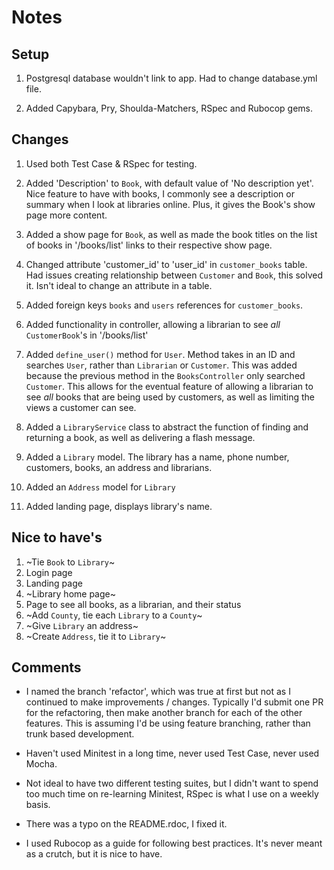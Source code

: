 # Notes

## Setup

1. Postgresql database wouldn't link to app. Had to change database.yml file.

2. Added Capybara, Pry, Shoulda-Matchers, RSpec and Rubocop gems.



## Changes

1. Used both Test Case & RSpec for testing.

2. Added 'Description' to `Book`, with default value of 'No description yet'. Nice feature to have with books, I commonly see a description or summary when I look at libraries online. Plus, it gives the Book's show page more content.

3. Added a show page for `Book`, as well as made the book titles on the list of books in '/books/list' links to their respective show page.

4. Changed attribute 'customer_id' to 'user_id' in `customer_books` table. Had issues creating relationship between `Customer` and `Book`, this solved it. Isn't ideal to change an attribute in a table.

5. Added foreign keys `books` and `users` references for `customer_books`.

6. Added functionality in controller, allowing a librarian to see _all_ `CustomerBook`'s in '/books/list'

7. Added `define_user()` method for `User`. Method takes in an ID and searches `User`, rather than `Librarian` or `Customer`. This was added because the previous method in the `BooksController` only searched `Customer`. This allows for the eventual feature of allowing a librarian to see _all_ books that are being used by customers, as well as limiting the views a customer can see.

8. Added a `LibraryService` class to abstract the function of finding and returning a book, as well as delivering a flash message.

9. Added a `Library` model. The library has a name, phone number, customers, books, an address and librarians.

10. Added an `Address` model for `Library`

11. Added landing page, displays library's name.

## Nice to have's

1. ~Tie `Book` to `Library`~
2. Login page
3. Landing page
4. ~Library home page~
5. Page to see all books, as a librarian, and their status
6. ~Add `County`, tie each `Library` to a `County`~
7. ~Give `Library` an address~
8. ~Create `Address`, tie it to `Library`~

## Comments

- I named the branch 'refactor', which was true at first but not as I continued to make improvements / changes. Typically I'd submit one PR for the refactoring, then make another branch for each of the other features. This is assuming I'd be using feature branching, rather than trunk based development.

- Haven't used Minitest in a long time, never used Test Case, never used Mocha.

- Not ideal to have two different testing suites, but I didn't want to spend too much time on re-learning Minitest, RSpec is what I use on a weekly basis.

- There was a typo on the README.rdoc, I fixed it.

- I used Rubocop as a guide for following best practices. It's never meant as a crutch, but it is nice to have.
